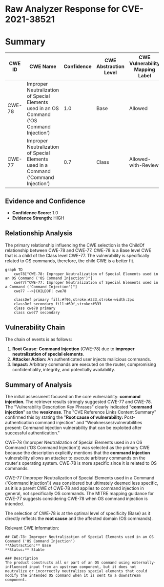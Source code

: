 # Raw Analyzer Response for CVE-2021-38521

# Summary
| CWE ID | CWE Name | Confidence | CWE Abstraction Level | CWE Vulnerability Mapping Label | CWE-Vulnerability Mapping Notes |
|---|---|---|---|---|---|
| CWE-78 | Improper Neutralization of Special Elements used in an OS Command ('OS Command Injection') | 1.0 | Base | Allowed | Primary CWE: **command injection** by an authenticated user |
| CWE-77 | Improper Neutralization of Special Elements used in a Command ('Command Injection') | 0.7 | Class | Allowed-with-Review | Secondary Candidate: Parent of CWE-78, but less specific. |

## Evidence and Confidence

*   **Confidence Score:** 1.0
*   **Evidence Strength:** HIGH

## Relationship Analysis
The primary relationship influencing the CWE selection is the ChildOf relationship between CWE-78 and CWE-77. CWE-78 is a Base level CWE that is a child of the Class level CWE-77. The vulnerability is specifically related to OS commands, therefore, the child CWE is a better fit.

```mermaid
graph TD
    cwe78["CWE-78: Improper Neutralization of Special Elements used in an OS Command ('OS Command Injection')"]
    cwe77["CWE-77: Improper Neutralization of Special Elements used in a Command ('Command Injection')"]
    cwe77 -->|CHILDOF| cwe78
    
    classDef primary fill:#f96,stroke:#333,stroke-width:2px
    classDef secondary fill:#69f,stroke:#333
    class cwe78 primary
    class cwe77 secondary
```

## Vulnerability Chain
The chain of events is as follows:
1.  **Root Cause:** **Command Injection** (CWE-78) due to **improper neutralization of special elements**.
2.  **Attacker Action:** An authenticated user injects malicious commands.
3.  **Impact:** Arbitrary commands are executed on the router, compromising confidentiality, integrity, and potentially availability.

## Summary of Analysis
The initial assessment focused on the core vulnerability: **command injection**. The retriever results strongly suggested CWE-77 and CWE-78. The "Vulnerability Description Key Phrases" clearly indicated "**command injection**" as the **weakness**. The "CVE Reference Links Content Summary" confirmed this by stating the "**Root cause of vulnerability:** Post-authentication command injection" and "Weaknesses/vulnerabilities present: Command injection vulnerability that can be exploited after successful authentication."

CWE-78 (Improper Neutralization of Special Elements used in an OS Command ('OS Command Injection')) was selected as the primary CWE because the description explicitly mentions that the **command injection** vulnerability allows an attacker to execute arbitrary commands on the router's operating system. CWE-78 is more specific since it is related to OS commands.

CWE-77 (Improper Neutralization of Special Elements used in a Command ('Command Injection')) was considered but ultimately deemed less specific, as it is a parent CWE of CWE-78 and applies to command injection in general, not specifically OS commands. The MITRE mapping guidance for CWE-77 suggests considering CWE-78 when OS command injection is intended.

The selection of CWE-78 is at the optimal level of specificity (Base) as it directly reflects the **root cause** and the affected domain (OS commands).

Relevant CWE Information:
```
## CWE-78: Improper Neutralization of Special Elements used in an OS Command ('OS Command Injection')
**Abstraction:** Base
**Status:** Stable

### Description
The product constructs all or part of an OS command using externally-influenced input from an upstream component, but it does not neutralize or incorrectly neutralizes special elements that could modify the intended OS command when it is sent to a downstream component.
```